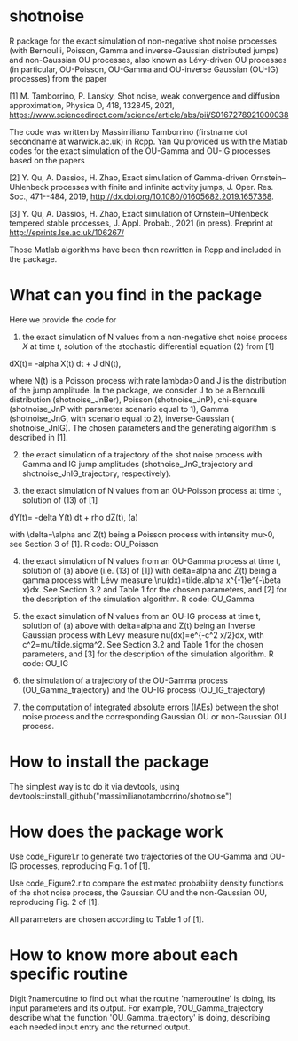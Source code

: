 # shotnoise
R package for the exact simulation of non-negative shot noise processes (with Bernoulli, Poisson, Gamma and inverse-Gaussian distributed jumps) and non-Gaussian OU processes, also known as Lévy-driven OU processes (in particular, OU-Poisson, OU-Gamma and OU-inverse Gaussian (OU-IG) processes) from the paper

[1] M. Tamborrino, P. Lansky, Shot noise, weak convergence and diffusion approximation, Physica D, 418, 132845, 2021, https://www.sciencedirect.com/science/article/abs/pii/S0167278921000038

The code was written by Massimiliano Tamborrino (firstname dot secondname at warwick.ac.uk) in Rcpp. Yan Qu provided us with the Matlab codes for the exact simulation of the OU-Gamma and OU-IG processes based on the papers

[2] Y. Qu, A. Dassios, H. Zhao, Exact simulation of Gamma-driven Ornstein–
Uhlenbeck processes with finite and infinite activity jumps, J. Oper. Res.
Soc., 471--484, 2019, http://dx.doi.org/10.1080/01605682.2019.1657368.

[3] Y. Qu, A. Dassios, H. Zhao, Exact simulation of Ornstein–Uhlenbeck
tempered stable processes, J. Appl. Probab., 2021 (in press). Preprint at http://eprints.lse.ac.uk/106267/

Those Matlab algorithms have been then rewritten in Rcpp and included in the package.

# What can you find in the package
Here we provide the code for
1) the exact simulation of N values from a non-negative shot noise process $X$ at time $t$, solution of the stochastic differential equation (2) from [1]

dX(t)= -alpha X(t) dt + J dN(t),

where N(t) is a Poisson process with rate lambda>0 and J is the distribution of the jump amplitude. In the package, we consider J to be a Bernoulli distribution (shotnoise_JnBer), Poisson (shotnoise_JnP), chi-square (shotnoise_JnP with parameter scenario equal to 1), Gamma (shotnoise_JnG, with scenario equal to 2), inverse-Gaussian ( shotnoise_JnIG). The chosen parameters and the generating algorithm is described in [1].

2) the exact simulation of a trajectory of the shot noise process with Gamma and IG jump amplitudes (shotnoise_JnG_trajectory and shotnoise_JnIG_trajectory, respectively).

3) the exact simulation of N values from an OU-Poisson process at time t, solution of (13) of [1]

dY(t)= -delta Y(t) dt + rho dZ(t),      (a)

with \delta=\alpha and Z(t) being a Poisson process with intensity mu>0, see Section 3 of [1]. R code: OU_Poisson

4) the exact simulation of N values from an OU-Gamma process at time t, solution of (a) above (i.e. (13) of [1]) with delta=alpha and Z(t) being a gamma process with Lévy measure \nu(dx)=tilde.alpha x^{-1}e^{-\beta x}dx. See Section 3.2 and Table 1 for the chosen parameters, and [2] for the description of the simulation algorithm. R code: OU_Gamma

5) the exact simulation of N values from an OU-IG process at time t, solution of (a) above with delta=alpha and Z(t) being an Inverse Gaussian process with Lévy measure nu(dx)=e^{-c^2 x/2}dx, with c^2=mu/tilde.sigma^2. See Section 3.2 and Table 1 for the chosen parameters, and [3] for the description of the simulation algorithm.  R code: OU_IG

6) the simulation of a trajectory of the OU-Gamma process (OU_Gamma_trajectory) and the OU-IG process (OU_IG_trajectory)

7) the computation of integrated absolute errors (IAEs) between the shot noise process and the corresponding Gaussian OU or non-Gaussian OU process.

# How to install the package
The simplest way is to do it via devtools, using devtools::install_github("massimilianotamborrino/shotnoise")

# How does the package work
Use code_Figure1.r to generate two trajectories of the OU-Gamma and OU-IG processes, reproducing Fig. 1 of [1].

Use code_Figure2.r to compare the estimated probability density functions of the shot noise process, the Gaussian OU and the non-Gaussian OU, reproducing Fig. 2 of [1]. 

All parameters are chosen according to Table 1 of [1].

# How to know more about each specific routine
Digit ?nameroutine to find out what the routine 'nameroutine' is doing, its input parameters and its output. For example, ?OU_Gamma_trajectory describe what the function 'OU_Gamma_trajectory' is doing, describing each needed input entry and the returned output.

